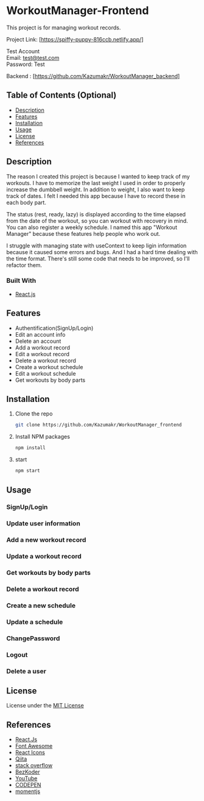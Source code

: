# WorkoutManager-Frontend

This project is for managing workout records.

Project Link: [https://spiffy-puppy-816ccb.netlify.app/]

Test Account  
Email: test@test.com  
Password: Test

Backend : [https://github.com/Kazumakr/WorkoutManager_backend]

## Table of Contents (Optional)

- [Description](#description)
- [Features](#features)
- [Installation](#installation)
- [Usage](#usage)
- [License](#license)
- [References](#references)

## Description

The reason I created this project is because I wanted to keep track of my workouts. I have to memorize the last weight I used in order to properly increase the dumbbell weight. In addition to weight, I also want to keep track of dates. I felt I needed this app because I have to record these in each body part.

The status (rest, ready, lazy) is displayed according to the time elapsed from the date of the workout, so you can workout with recovery in mind. You can also register a weekly schedule. I named this app "Workout Manager" because these features help people who work out.

I struggle with managing state with useContext to keep ligin information because it caused some errors and bugs. And I had a hard time dealing with the time format. There's still some code that needs to be improved, so I'll refactor them.

### Built With

- [React.js](https://reactjs.org/)

## Features

- Authentification(SignUp/Login)
- Edit an account info
- Delete an account
- Add a workout record
- Edit a workout record
- Delete a workout record
- Create a workout schedule
- Edit a workout schedule
- Get workouts by body parts

## Installation

1. Clone the repo
   ```sh
   git clone https://github.com/Kazumakr/WorkoutManager_frontend
   ```
2. Install NPM packages
   ```sh
   npm install
   ```
3. start
   ```sh
   npm start
   ```

## Usage

### SignUp/Login

### Update user information

### Add a new workout record

### Update a workout record

### Get workouts by body parts

### Delete a workout record

### Create a new schedule

### Update a schedule

### ChangePassword

### Logout

### Delete a user

## License

License under the [MIT License](LICENSE)

## References

- [React.Js](https://reactjs.org/)
- [Font Awesome](https://fontawesome.com)
- [React Icons](https://react-icons.github.io/react-icons/search)
- [Qiita](https://qiita.com)
- [stack overflow](https://stackoverflow.com)
- [BezKoder](https://www.bezkoder.com)
- [YouTube](https://www.youtube.com)
- [CODEPEN](https://codepen.io)
- [momentjs](https://momentjs.com/)
